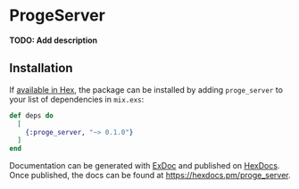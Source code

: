 # ProgeServer

**TODO: Add description**

## Installation

If [available in Hex](https://hex.pm/docs/publish), the package can be installed
by adding `proge_server` to your list of dependencies in `mix.exs`:

```elixir
def deps do
  [
    {:proge_server, "~> 0.1.0"}
  ]
end
```

Documentation can be generated with [ExDoc](https://github.com/elixir-lang/ex_doc)
and published on [HexDocs](https://hexdocs.pm). Once published, the docs can
be found at <https://hexdocs.pm/proge_server>.

